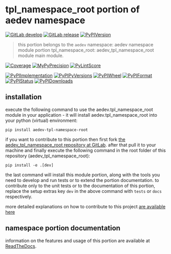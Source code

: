 <!-- THIS FILE IS EXCLUSIVELY MAINTAINED by the project aedev V0.2.0 -->
<!-- THIS FILE IS EXCLUSIVELY MAINTAINED by the project aedev_tpl_namespace_root V0.2.0 -->
# tpl_namespace_root portion of aedev namespace

[![GitLab develop](https://img.shields.io/gitlab/pipeline/aedev-group/aedev_tpl_namespace_root/develop?logo=python)](
    https://gitlab.com/aedev-group/aedev_tpl_namespace_root)
[![GitLab release](https://img.shields.io/gitlab/pipeline/aedev-group/aedev_tpl_namespace_root/release?logo=python)](
    https://gitlab.com/aedev-group/aedev_tpl_namespace_root/-/tree/release0.2.0)
[![PyPIVersion](https://img.shields.io/pypi/v/aedev_tpl_namespace_root)](
    https://pypi.org/project/aedev-tpl-namespace-root/#history)

>this portion belongs to the `aedev` namespace: aedev namespace module portion tpl_namespace_root: aedev_tpl_namespace_root module main module.

[![Coverage](aedev-group.gitlab.io/aedev_tpl_namespace_root/coverage.svg)](
    aedev-group.gitlab.io/aedev_tpl_namespace_root/coverage/index.html)
[![MyPyPrecision](aedev-group.gitlab.io/aedev_tpl_namespace_root/mypy.svg)](
    aedev-group.gitlab.io/aedev_tpl_namespace_root/lineprecision.txt)
[![PyLintScore](aedev-group.gitlab.io/aedev_tpl_namespace_root/pylint.svg)](
    aedev-group.gitlab.io/aedev_tpl_namespace_root/pylint.log)

[![PyPIImplementation](https://img.shields.io/pypi/implementation/aedev_tpl_namespace_root)](
    https://gitlab.com/aedev-group/aedev_tpl_namespace_root/)
[![PyPIPyVersions](https://img.shields.io/pypi/pyversions/aedev_tpl_namespace_root)](
    https://gitlab.com/aedev-group/aedev_tpl_namespace_root/)
[![PyPIWheel](https://img.shields.io/pypi/wheel/aedev_tpl_namespace_root)](
    https://gitlab.com/aedev-group/aedev_tpl_namespace_root/)
[![PyPIFormat](https://img.shields.io/pypi/format/aedev_tpl_namespace_root)](
    https://pypi.org/project/aedev-tpl-namespace-root/)
[![PyPIStatus](https://img.shields.io/pypi/status/aedev_tpl_namespace_root)](
    https://libraries.io/pypi/aedev-tpl-namespace-root)
[![PyPIDownloads](https://img.shields.io/pypi/dm/aedev_tpl_namespace_root)](
    https://pypi.org/project/aedev-tpl-namespace-root/#files)


## installation


execute the following command to use the aedev.tpl_namespace_root module in your application -
it will install aedev.tpl_namespace_root into your python (virtual) environment:
 
```shell script
pip install aedev-tpl-namespace-root
```

if you want to contribute to this portion then first fork
[the aedev_tpl_namespace_root repository at GitLab](https://gitlab.com/aedev-group/aedev_tpl_namespace_root "aedev.tpl_namespace_root code repository").
after that pull it to your machine and finally execute the following command in the root folder of this repository
(aedev_tpl_namespace_root):

```shell script
pip install -e .[dev]
```

the last command will install this module portion, along with the tools you need
to develop and run tests or to extend the portion documentation. to contribute only to the unit tests or to the
documentation of this portion, replace the setup extras key `dev` in the above command with `tests` or `docs`
respectively.

more detailed explanations on how to contribute to this project
[are available here](https://gitlab.com/aedev-group/aedev_tpl_namespace_root/-/blob/develop/CONTRIBUTING.rst)


## namespace portion documentation

information on the features and usage of this portion are available at
[ReadTheDocs](
https://aedev.readthedocs.io/en/latest/_autosummary/aedev.tpl_namespace_root.html#module-aedev.tpl_namespace_root
"aedev_tpl_namespace_root documentation").
